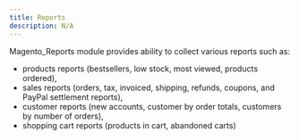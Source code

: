```yaml
---
title: Reports
description: N/A
---
```


Magento_Reports module provides ability to collect various reports such as:

 - products reports (bestsellers, low stock, most viewed, products ordered),
 - sales reports (orders, tax, invoiced, shipping, refunds, coupons, and PayPal settlement reports),
 - customer reports (new accounts, customer by order totals, customers by number of orders),
 - shopping cart reports (products in cart, abandoned carts)
